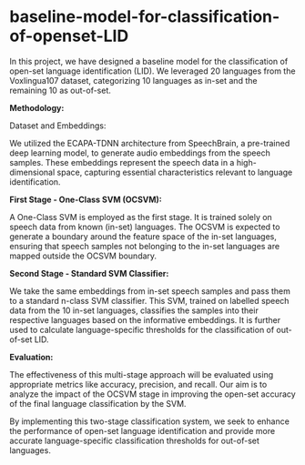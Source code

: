 # baseline-model-for-classification-of-openset-LID

In this project, we have designed a baseline model for the classification of open-set language identification (LID). We leveraged 20 languages from the Voxlingua107 dataset, categorizing 10 languages as in-set and the remaining 10 as out-of-set.

**Methodology:**

Dataset and Embeddings:

We utilized the ECAPA-TDNN architecture from SpeechBrain, a pre-trained deep learning model, to generate audio embeddings from the speech samples. These embeddings represent the speech data in a high-dimensional space, capturing essential characteristics relevant to language identification.

**First Stage - One-Class SVM (OCSVM):**

A One-Class SVM is employed as the first stage. It is trained solely on speech data from known (in-set) languages. The OCSVM is expected to generate a boundary around the feature space of the in-set languages, ensuring that speech samples not belonging to the in-set languages are mapped outside the OCSVM boundary.

**Second Stage - Standard SVM Classifier:**

We take the same embeddings from in-set speech samples and pass them to a standard n-class SVM classifier. This SVM, trained on labelled speech data from the 10 in-set languages, classifies the samples into their respective languages based on the informative embeddings. It is further used to calculate language-specific thresholds for the classification of out-of-set LID.

**Evaluation:**

The effectiveness of this multi-stage approach will be evaluated using appropriate metrics like accuracy, precision, and recall. Our aim is to analyze the impact of the OCSVM stage in improving the open-set accuracy of the final language classification by the SVM.

By implementing this two-stage classification system, we seek to enhance the performance of open-set language identification and provide more accurate language-specific classification thresholds for out-of-set languages.
